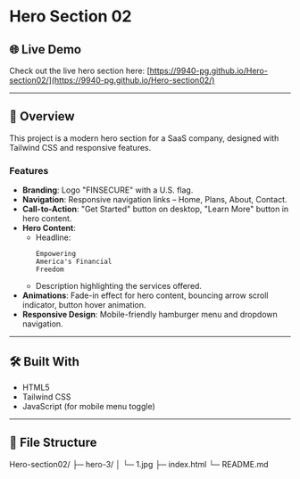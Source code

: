 # Hero Section 02

## 🌐 Live Demo
Check out the live hero section here: [https://9940-pg.github.io/Hero-section02/](https://9940-pg.github.io/Hero-section02/)

---

## 🌟 Overview
This project is a modern hero section for a SaaS company, designed with Tailwind CSS and responsive features.

### Features
- **Branding**: Logo "FINSECURE" with a U.S. flag.
- **Navigation**: Responsive navigation links – Home, Plans, About, Contact.
- **Call-to-Action**: "Get Started" button on desktop, "Learn More" button in hero content.
- **Hero Content**: 
  - Headline:  
    ```
    Empowering
    America's Financial
    Freedom
    ```
  - Description highlighting the services offered.
- **Animations**: Fade-in effect for hero content, bouncing arrow scroll indicator, button hover animation.
- **Responsive Design**: Mobile-friendly hamburger menu and dropdown navigation.

---

## 🛠 Built With
- HTML5
- Tailwind CSS
- JavaScript (for mobile menu toggle)

---

## 📂 File Structure
Hero-section02/
├─ hero-3/
│ └─ 1.jpg
├─ index.html
└─ README.md
